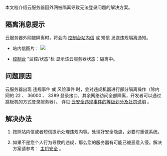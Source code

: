 
本文档介绍云服务器因外网被隔离导致无法登录问题的解决方案。

## 隔离消息提示

云服务器外网被隔离时，将会向 [控制台站内信](http://console.tcecqpoc.fsphere.cn/message) 或 短信 发送违规隔离通知。
 - 站内信图片：
![](http://imgcache.tcecqpoc.fsphere.cn/image/mc.qcloudimg.com/static/img/3c8ecd4ac301180e3632a25343be0697/image.png)

 - [控制台](http://console.tcecqpoc.fsphere.cn/cvm/index) "监控/状态"栏 显示该云服务器状态：隔离中。

## 问题原因
云服务器出现 违规事件 或 风险事件 时，会对违规机器进行部分隔离操作（除内网的 22 、 36000 、 3389 登录接口，其余网络访问全部隔离，开发者可以通过跳板机的方式登录服务器）。
详见 [云安全违规事件的等级划分及处罚说明](/document/product/301/2003) 。

## 解决办法

 1. 按照站内信或者短信提示处理违规内容。处理好安全隐患，必要时重做系统。

 2. 如果不是您个人行为导致的违规，那么您的服务器有可能已被恶意入侵，解决方案请参考： [主机安全](/document/product/296) 。

